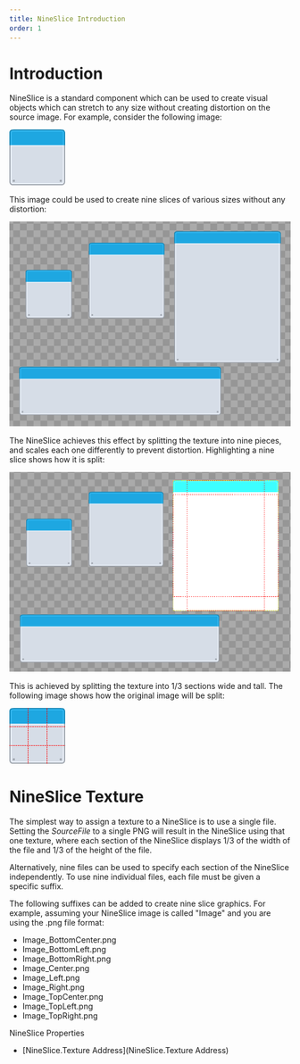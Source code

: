 ```yaml
---
title: NineSlice Introduction
order: 1
---
```


# Introduction

NineSlice is a standard component which can be used to create visual objects which can stretch to any size without creating distortion on the source image. For example, consider the following image:

![](metalPanel_blue.png)

This image could be used to create nine slices of various sizes without any distortion:

![](NineSliceScreenShot.png)

The NineSlice achieves this effect by splitting the texture into nine pieces, and scales each one differently to prevent distortion. Highlighting a nine slice shows how it is split:

![](NineSliceSplit.png)

This is achieved by splitting the texture into 1/3 sections wide and tall. The following image shows how the original image will be split:

![](NineSliceImageSplit.png)

# NineSlice Texture

The simplest way to assign a texture to a NineSlice is to use a single file. Setting the _SourceFile_ to a single PNG will result in the NineSlice using that one texture, where each section of the NineSlice displays 1/3 of the width of the file and 1/3 of the height of the file.

Alternatively, nine files can be used to specify each section of the NineSlice independently. To use nine individual files, each file must be given a specific suffix. 

The following suffixes can be added to create nine slice graphics.  For example, assuming your NineSlice image is called "Image" and you are using the .png file format:

* Image_BottomCenter.png
* Image_BottomLeft.png
* Image_BottomRight.png
* Image_Center.png
* Image_Left.png
* Image_Right.png
* Image_TopCenter.png
* Image_TopLeft.png
* Image_TopRight.png

NineSlice Properties

* [NineSlice.Texture Address](NineSlice.Texture Address)